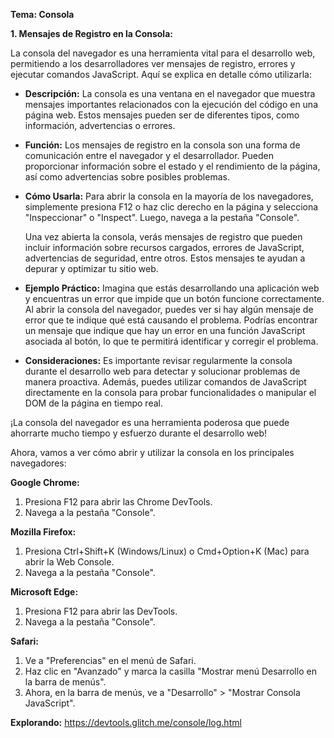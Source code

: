 **Tema: Consola**

**1. Mensajes de Registro en la Consola:**

La consola del navegador es una herramienta vital para el desarrollo web, permitiendo a los desarrolladores ver mensajes de registro, errores y ejecutar comandos JavaScript. Aquí se explica en detalle cómo utilizarla:

- **Descripción:**
  La consola es una ventana en el navegador que muestra mensajes importantes relacionados con la ejecución del código en una página web. Estos mensajes pueden ser de diferentes tipos, como información, advertencias o errores.

- **Función:**
  Los mensajes de registro en la consola son una forma de comunicación entre el navegador y el desarrollador. Pueden proporcionar información sobre el estado y el rendimiento de la página, así como advertencias sobre posibles problemas.

- **Cómo Usarla:**
  Para abrir la consola en la mayoría de los navegadores, simplemente presiona F12 o haz clic derecho en la página y selecciona "Inspeccionar" o "Inspect". Luego, navega a la pestaña "Console".
  
  Una vez abierta la consola, verás mensajes de registro que pueden incluir información sobre recursos cargados, errores de JavaScript, advertencias de seguridad, entre otros. Estos mensajes te ayudan a depurar y optimizar tu sitio web.

- **Ejemplo Práctico:**
  Imagina que estás desarrollando una aplicación web y encuentras un error que impide que un botón funcione correctamente. Al abrir la consola del navegador, puedes ver si hay algún mensaje de error que te indique qué está causando el problema. Podrías encontrar un mensaje que indique que hay un error en una función JavaScript asociada al botón, lo que te permitirá identificar y corregir el problema.

- **Consideraciones:**
  Es importante revisar regularmente la consola durante el desarrollo web para detectar y solucionar problemas de manera proactiva. Además, puedes utilizar comandos de JavaScript directamente en la consola para probar funcionalidades o manipular el DOM de la página en tiempo real.

¡La consola del navegador es una herramienta poderosa que puede ahorrarte mucho tiempo y esfuerzo durante el desarrollo web!

Ahora, vamos a ver cómo abrir y utilizar la consola en los principales navegadores:

**Google Chrome:**
1. Presiona F12 para abrir las Chrome DevTools.
2. Navega a la pestaña "Console".

**Mozilla Firefox:**
1. Presiona Ctrl+Shift+K (Windows/Linux) o Cmd+Option+K (Mac) para abrir la Web Console.
2. Navega a la pestaña "Console".

**Microsoft Edge:**
1. Presiona F12 para abrir las DevTools.
2. Navega a la pestaña "Console".

**Safari:**
1. Ve a "Preferencias" en el menú de Safari.
2. Haz clic en "Avanzado" y marca la casilla "Mostrar menú Desarrollo en la barra de menús".
3. Ahora, en la barra de menús, ve a "Desarrollo" > "Mostrar Consola JavaScript".

**Explorando:**
https://devtools.glitch.me/console/log.html
